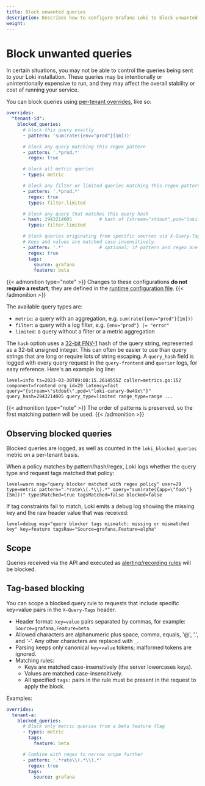 ```yaml
---
title: Block unwanted queries
description: Describes how to configure Grafana Loki to block unwanted or expensive queries using per-tenant overrides.
weight: 
---
```

# Block unwanted queries

In certain situations, you may not be able to control the queries being sent to your Loki installation. These queries
may be intentionally or unintentionally expensive to run, and they may affect the overall stability or cost of running
your service.

You can block queries using [per-tenant overrides](https://grafana.com/docs/loki/<LOKI_VERSION>/configure/#runtime-configuration-file), like so:

```yaml
overrides:
  "tenant-id":
    blocked_queries:
      # block this query exactly
      - pattern: 'sum(rate({env="prod"}[1m]))'

      # block any query matching this regex pattern 
      - pattern: '.*prod.*'
        regex: true

      # block all metric queries
      - types: metric

      # block any filter or limited queries matching this regex pattern 
      - pattern: '.*prod.*'
        regex: true
        types: filter,limited

      # block any query that matches this query hash
      - hash: 2943214005          # hash of {stream="stdout",pod="loki-canary-9w49x"}
        types: filter,limited

      # block queries originating from specific sources via X-Query-Tags
      # Keys and values are matched case-insensitively.
      - pattern: '.*'             # optional; if pattern and regex are omittied they will default to '.*' and true
        regex: true
        tags:
          source: grafana
          feature: beta
```
{{< admonition type="note" >}}
Changes to these configurations **do not require a restart**; they are defined in the [runtime configuration file](https://grafana.com/docs/loki/<LOKI_VERSION>/configure/#runtime-configuration-file).
{{< /admonition >}}

The available query types are:

- `metric`: a query with an aggregation, e.g. `sum(rate({env="prod"}[1m]))`
- `filter`: a query with a log filter, e.g. `{env="prod"} |= "error"`
- `limited`: a query without a filter or a metric aggregation

The `hash` option uses a [32-bit FNV-1](https://en.wikipedia.org/wiki/Fowler%E2%80%93Noll%E2%80%93Vo_hash_function) hash of the query string, represented as a 32-bit unsigned integer.
This can often be easier to use than query strings that are long or require lots of string escaping. A `query_hash` field
is logged with every query request in the `query-frontend` and `querier` logs, for easy reference. Here's an example log line:

```logfmt
level=info ts=2023-03-30T09:08:15.2614555Z caller=metrics.go:152 component=frontend org_id=29 latency=fast 
query="{stream=\"stdout\",pod=\"loki-canary-9w49x\"}" query_hash=2943214005 query_type=limited range_type=range ...
```
{{< admonition type="note" >}}
The order of patterns is preserved, so the first matching pattern will be used.
{{< /admonition >}}

## Observing blocked queries

Blocked queries are logged, as well as counted in the `loki_blocked_queries` metric on a per-tenant basis.

When a policy matches by pattern/hash/regex, Loki logs whether the query type and request tags matched that policy:

```logfmt
level=warn msg="query blocker matched with regex policy" user=29 type=metric pattern=".*rate\\(.*\\).*" query="sum(rate({app=\"foo\"}[5m]))" typesMatched=true tagsMatched=false blocked=false
```

If tag constraints fail to match, Loki emits a debug log showing the missing key and the raw header value that was received:

```logfmt
level=debug msg="query blocker tags mismatch: missing or mismatched key" key=feature tagsRaw="Source=grafana,Feature=alpha"
```

## Scope

Queries received via the API and executed as [alerting/recording rules](../../alert/) will be blocked.

## Tag-based blocking

You can scope a blocked query rule to requests that include specific key=value pairs in the `X-Query-Tags` header.

- Header format: `key=value` pairs separated by commas, for example: `Source=grafana,Feature=beta`.
- Allowed characters are alphanumeric plus space, comma, equals, '@', '.', and '-'. Any other characters are replaced with `_`.
- Parsing keeps only canonical `key=value` tokens; malformed tokens are ignored.
- Matching rules:
  - Keys are matched case-insensitively (the server lowercases keys).
  - Values are matched case-insensitively.
  - All specified `tags:` pairs in the rule must be present in the request to apply the block.

Examples:

```yaml
overrides:
  tenant-a:
    blocked_queries:
      # Block only metric queries from a beta feature flag
      - types: metric
        tags:
          feature: beta

      # Combine with regex to narrow scope further
      - pattern: '.*rate\\(.*\\).*'
        regex: true
        tags:
          source: grafana
```
